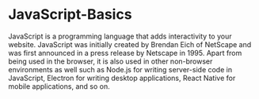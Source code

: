 # JavaScript-Basics
  JavaScript is a programming language that adds interactivity to your website.
  JavaScript was initially created by Brendan Eich of NetScape and was first announced in a press release by Netscape in 1995.
  Apart from being used in the browser, it is also used in other non-browser environments as well such as Node.js for writing server-side code in JavaScript, Electron for writing desktop applications, React Native for mobile applications, and so on.
